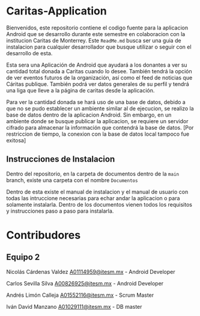 # Caritas-Application
Bienvenidos, este repositorio contiene el codigo fuente para la aplicacion Android que se desarrollo durante este semestre en colaboracion con la institucion Caritas de Monterrey. Este `ReadMe.md` busca ser una guia de instalacion para cualquier desarrollador que busque utilizar o seguir con el desarrollo de esta.



Esta sera una Aplicación de Android que ayudará a los donantes a ver su cantidad total donada a Caritas cuando lo desee. También tendrá la opción de ver eventos futuros de la organización, así como el feed de noticias que Cáritas publique. También podrá ver datos generales de su perfil y tendrá una liga que lleve a la página de caritas desde la aplicación.

Para ver la cantidad donada se hará uso de una base de datos, debido a que no se pudo establecer un ambiente similar al de ejecucion, se realizo la base de datos dentro de la aplicacion Android. Sin embargo, en un ambiente donde se busque publicar la aplicacion, se requiere un servidor cifrado para almacenar la información que contendrá la base de datos. [Por restriccion de tiempo, la conexion con la base de datos local tampoco fue exitosa]




## Instrucciones de Instalacion

Dentro del repositorio, en la carpeta de documentos dentro de la `main` branch, existe una carpeta con el nombre `Documentos`

Dentro de esta existe el manual de instalacion y el manual de usuario con todas las intruccione necesarias para echar andar la aplicacion o para solamente instalarla. Dentro de los documentos vienen todos los requisitos y instrucciones paso a paso para instalarla.


# Contribudores
## Equipo 2

Nicolás Cárdenas Valdez A01114959@itesm.mx - Android Developer


Carlos Sevilla Silva A00826925@itesm.mx - Android Developer


Andrés Limón Calleja A01552116@itesm.mx - Scrum Master


Iván David Manzano A01029111@itesm.mx - DB master
